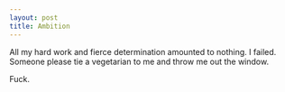 ```yaml
---
layout: post
title: Ambition
---
```


All my hard work and fierce determination amounted to nothing. I failed. Someone please tie a vegetarian to me and throw me out the window. 

Fuck. 

